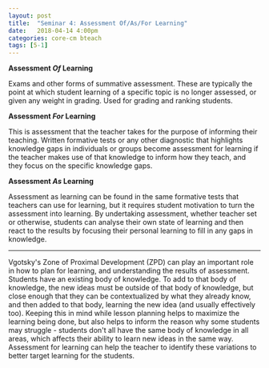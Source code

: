 ```yaml
---
layout: post
title:  "Seminar 4: Assessment Of/As/For Learning"
date:   2018-04-14 4:00pm
categories: core-cm bteach
tags: [5-1]
---
```

**Assessment *Of* Learning**

Exams and other forms of summative assessment. These are typically the point at which student learning of a specific topic is no longer assessed, or given any weight in grading. Used for grading and ranking students.

**Assessment *For* Learning**

This is assessment that the teacher takes for the purpose of informing their teaching. Written formative tests or any other diagnostic that highlights knowledge gaps in individuals or groups become assessment for learning if the teacher makes use of that knowledge to inform how they teach, and they focus on the specific knowledge gaps.

**Assessment *As* Learning**

Assessment as learning can be found in the same formative tests that teachers can use for learning, but it requires student motivation to turn the assessment into learning. By undertaking assessment, whether teacher set or otherwise, students can analyse their own state of learning and then react to the results by focusing their personal learning to fill in any gaps in knowledge.

---


Vgotsky's Zone of Proximal Development (ZPD) can play an important role in how to plan for learning, and understanding the results of assessment. Students have an existing body of knowledge. To add to that body of knowledge, the new ideas must be outside of that body of knowledge, but close enough that they can be contextualized by what they already know, and then added to that body, learning the new idea (and usually effectively too). Keeping this in mind while lesson planning helps to maximize the learning being done, but also helps to inform the reason why some students may struggle - students don't all have the same body of knowledge in all areas, which affects their ability to learn new ideas in the same way. Assessment for learning can help the teacher to identify these variations to better target learning for the students.